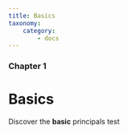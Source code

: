 ```yaml
---
title: Basics
taxonomy:
    category:
        - docs
---
```


### Chapter 1

# Basics

Discover the **basic** principals test
